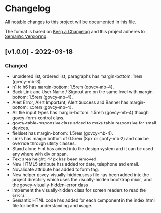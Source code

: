 # Changelog
 
All notable changes to this project will be documented in this file.
 
The format is based on [Keep a Changelog](https://keepachangelog.com/en/1.0.0/)
and this project adheres to [Semantic Versioning](https://semver.org/spec/v2.0.0.html).
 
## [v1.0.0] - 2022-03-18
 
### Changed

- unordered list, ordered list, paragraphs has margin-bottom: 1rem (govcy-mb-3).
- h1 to h6 has margin-bottom: 1.5rem (govcy-mb-4).
- Back Link and User Name / Signout are on the same level with margin-bottom: 1.5rem (govcy-mb-4).
- Alert Error, Alert Important, Alert Success and Banner has margin-bottom: 1.5rem (govcy-mb-4).
- All the input types has margin-bottom: 1.5rem (govcy-mb-4) though govcy-form-control class.
- govcy-table-responsive class added to make table responsive for small devices.
- fieldset has margin-bottom: 1.5rem (govcy-mb-4).
- Links has margin bottom of 0.5rem (8px or goofy-mb-2) and can be override through utility classes.
- Stand alone Hint has added into the design system and it can be used any where with div or span.
- Text area height: 44px has been removed.
- New HTML5 attribute has added for date, telephone and email.
- Novalidate attribute has added to form tag.
- New helper govcy-visually-hidden.scss file has been added into the project directory which uses the visually-hidden bootstrap mixin, and the govcy-visually-hidden-error class 
- implement the visually-hidden class for screen readers to read the errors.
- Semantic HTML code has added for each component in the index.html file for better understanding and usage.
